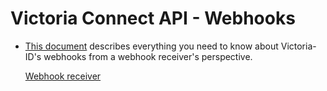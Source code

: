 # Victoria Connect API - Webhooks

* [This document](./webhook_receiver.md) describes everything you need to know about Victoria-ID's webhooks from a webhook receiver's perspective.

  [Webhook receiver](./webhook_receiver.md)
